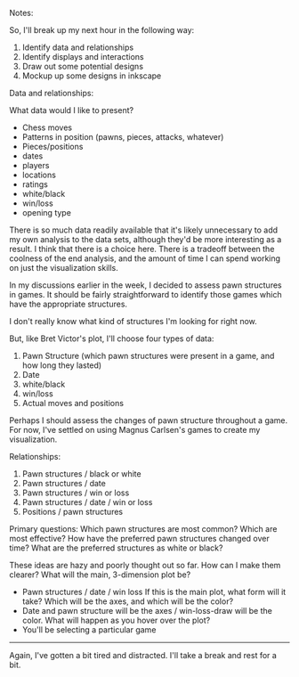 Notes: 

So, I'll break up my next hour in the following way:
1. Identify data and relationships
2. Identify displays and interactions
3. Draw out some potential designs
4. Mockup up some designs in inkscape

Data and relationships:

What data would I like to present? 
 - Chess moves
 - Patterns in position (pawns, pieces, attacks, whatever)
 - Pieces/positions
 - dates
 - players
 - locations
 - ratings
 - white/black
 - win/loss
 - opening type

There is so much data readily available that it's likely unnecessary to add my own analysis to the data sets, although they'd be more interesting as a result. I think that there is a choice here. There is a tradeoff between the coolness of the end analysis, and the amount of time I can spend working on just the visualization skills. 

In my discussions earlier in the week, I decided to assess pawn structures in games. It should be fairly straightforward to identify those games which have the appropriate structures. 

I don't really know what kind of structures I'm looking for right now. 

But, like Bret Victor's plot, I'll choose four types of data: 
 1. Pawn Structure (which pawn structures were present in a game, and how long they lasted)
 2. Date
 3. white/black
 4. win/loss
 5. Actual moves and positions

Perhaps I should assess the changes of pawn structure throughout a game. 
For now, I've settled on using Magnus Carlsen's games to create my visualization.

Relationships: 
1. Pawn structures / black or white
2. Pawn structures / date
3. Pawn structures / win or loss
4. Pawn structures / date / win or loss
5. Positions / pawn structures

Primary questions: 
Which pawn structures are most common? 
Which are most effective?
How have the preferred pawn structures changed over time?
What are the preferred structures as white or black?

These ideas are hazy and poorly thought out so far. How can I make them clearer? 
What will the main, 3-dimension plot be? 
 - Pawn structures / date / win loss
If this is the main plot, what form will it take? Which will be the axes, and which will be the color? 
 - Date and pawn structure will be the axes / win-loss-draw will be the color.
What will happen as you hover over the plot? 
 - You'll be selecting a particular game
 ---
 Again, I've gotten a bit tired and distracted. I'll take a break and rest for a bit. 

